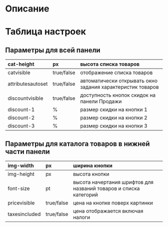 # Описание #

# Таблица настроек #

## Параметры для всей панели ##

|cat-height|px|высота списка товаров|
|:---------|:-|:---------------------------------------|
|catvisible|true/false|отображение списка товаров|
|attributesautoset|true/false|автоматически открывать окно задания характеристик товаров|
|discountvisible|true/false|доступность кнопок скидок на панели Продажи|
|discount-1|% |размер скидки на кнопки 1|
|discount-2|% |размер скидки на кнопки 2|
|discount-3|% |размер скидки на кнопки 3|

## Параметры для каталога товаров в нижней части панели ##

|img-width|px|ширина кнопки|
|:--------|:-|:------------------------|
|img-height|px|высота кнопки|
|font-size|pt|высота начертания шрифтов для названий товаров и списка категорий|
|pricevisible|true/false|цена на кнопке поверх картинки|
|taxesincluded|true/false|цена отображается включая налоги|


